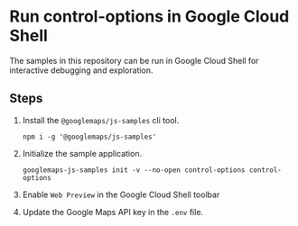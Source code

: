 # Run control-options in Google Cloud Shell

The samples in this repository can be run in Google Cloud Shell for interactive debugging and exploration.

## Steps

1. Install the `@googlemaps/js-samples` cli tool.

    ```
    npm i -g '@googlemaps/js-samples'
    ```
1. Initialize the sample application. 
    ```
    googlemaps-js-samples init -v --no-open control-options control-options
    ```
1. Enable `Web Preview` in the Google Cloud Shell toolbar
1. Update the Google Maps API key in the `.env` file.
